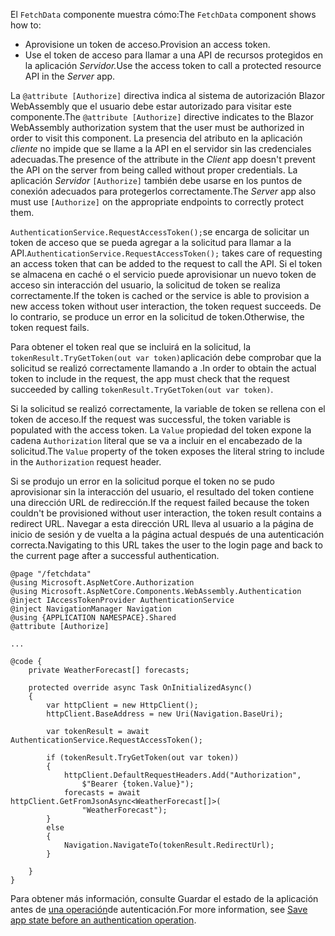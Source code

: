 <span data-ttu-id="dd1ed-101">El `FetchData` componente muestra cómo:</span><span class="sxs-lookup"><span data-stu-id="dd1ed-101">The `FetchData` component shows how to:</span></span>

* <span data-ttu-id="dd1ed-102">Aprovisione un token de acceso.</span><span class="sxs-lookup"><span data-stu-id="dd1ed-102">Provision an access token.</span></span>
* <span data-ttu-id="dd1ed-103">Use el token de acceso para llamar a una API de recursos protegidos en la aplicación *Servidor.*</span><span class="sxs-lookup"><span data-stu-id="dd1ed-103">Use the access token to call a protected resource API in the *Server* app.</span></span>

<span data-ttu-id="dd1ed-104">La `@attribute [Authorize]` directiva indica al sistema de autorización Blazor WebAssembly que el usuario debe estar autorizado para visitar este componente.</span><span class="sxs-lookup"><span data-stu-id="dd1ed-104">The `@attribute [Authorize]` directive indicates to the Blazor WebAssembly authorization system that the user must be authorized in order to visit this component.</span></span> <span data-ttu-id="dd1ed-105">La presencia del atributo en la aplicación *cliente* no impide que se llame a la API en el servidor sin las credenciales adecuadas.</span><span class="sxs-lookup"><span data-stu-id="dd1ed-105">The presence of the attribute in the *Client* app doesn't prevent the API on the server from being called without proper credentials.</span></span> <span data-ttu-id="dd1ed-106">La aplicación *Servidor* `[Authorize]` también debe usarse en los puntos de conexión adecuados para protegerlos correctamente.</span><span class="sxs-lookup"><span data-stu-id="dd1ed-106">The *Server* app also must use `[Authorize]` on the appropriate endpoints to correctly protect them.</span></span>

<span data-ttu-id="dd1ed-107">`AuthenticationService.RequestAccessToken();`se encarga de solicitar un token de acceso que se pueda agregar a la solicitud para llamar a la API.</span><span class="sxs-lookup"><span data-stu-id="dd1ed-107">`AuthenticationService.RequestAccessToken();` takes care of requesting an access token that can be added to the request to call the API.</span></span> <span data-ttu-id="dd1ed-108">Si el token se almacena en caché o el servicio puede aprovisionar un nuevo token de acceso sin interacción del usuario, la solicitud de token se realiza correctamente.</span><span class="sxs-lookup"><span data-stu-id="dd1ed-108">If the token is cached or the service is able to provision a new access token without user interaction, the token request succeeds.</span></span> <span data-ttu-id="dd1ed-109">De lo contrario, se produce un error en la solicitud de token.</span><span class="sxs-lookup"><span data-stu-id="dd1ed-109">Otherwise, the token request fails.</span></span>

<span data-ttu-id="dd1ed-110">Para obtener el token real que se incluirá en la solicitud, la `tokenResult.TryGetToken(out var token)`aplicación debe comprobar que la solicitud se realizó correctamente llamando a .</span><span class="sxs-lookup"><span data-stu-id="dd1ed-110">In order to obtain the actual token to include in the request, the app must check that the request succeeded by calling `tokenResult.TryGetToken(out var token)`.</span></span> 

<span data-ttu-id="dd1ed-111">Si la solicitud se realizó correctamente, la variable de token se rellena con el token de acceso.</span><span class="sxs-lookup"><span data-stu-id="dd1ed-111">If the request was successful, the token variable is populated with the access token.</span></span> <span data-ttu-id="dd1ed-112">La `Value` propiedad del token expone la cadena `Authorization` literal que se va a incluir en el encabezado de la solicitud.</span><span class="sxs-lookup"><span data-stu-id="dd1ed-112">The `Value` property of the token exposes the literal string to include in the `Authorization` request header.</span></span>

<span data-ttu-id="dd1ed-113">Si se produjo un error en la solicitud porque el token no se pudo aprovisionar sin la interacción del usuario, el resultado del token contiene una dirección URL de redirección.</span><span class="sxs-lookup"><span data-stu-id="dd1ed-113">If the request failed because the token couldn't be provisioned without user interaction, the token result contains a redirect URL.</span></span> <span data-ttu-id="dd1ed-114">Navegar a esta dirección URL lleva al usuario a la página de inicio de sesión y de vuelta a la página actual después de una autenticación correcta.</span><span class="sxs-lookup"><span data-stu-id="dd1ed-114">Navigating to this URL takes the user to the login page and back to the current page after a successful authentication.</span></span>

```razor
@page "/fetchdata"
@using Microsoft.AspNetCore.Authorization
@using Microsoft.AspNetCore.Components.WebAssembly.Authentication
@inject IAccessTokenProvider AuthenticationService
@inject NavigationManager Navigation
@using {APPLICATION NAMESPACE}.Shared
@attribute [Authorize]

...

@code {
    private WeatherForecast[] forecasts;

    protected override async Task OnInitializedAsync()
    {
        var httpClient = new HttpClient();
        httpClient.BaseAddress = new Uri(Navigation.BaseUri);

        var tokenResult = await AuthenticationService.RequestAccessToken();

        if (tokenResult.TryGetToken(out var token))
        {
            httpClient.DefaultRequestHeaders.Add("Authorization", 
                $"Bearer {token.Value}");
            forecasts = await httpClient.GetFromJsonAsync<WeatherForecast[]>(
                "WeatherForecast");
        }
        else
        {
            Navigation.NavigateTo(tokenResult.RedirectUrl);
        }

    }
}
```

<span data-ttu-id="dd1ed-115">Para obtener más información, consulte Guardar el estado de la aplicación antes de [una operación](xref:security/blazor/webassembly/additional-scenarios#save-app-state-before-an-authentication-operation)de autenticación.</span><span class="sxs-lookup"><span data-stu-id="dd1ed-115">For more information, see [Save app state before an authentication operation](xref:security/blazor/webassembly/additional-scenarios#save-app-state-before-an-authentication-operation).</span></span>
